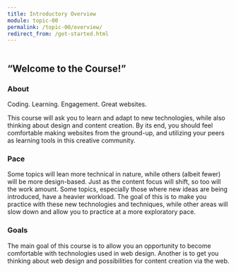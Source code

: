 ```yaml
---
title: Introductory Overview
module: topic-00
permalink: /topic-00/overview/
redirect_from: /get-started.html
---
```


<img src="./../../docs/topic-00/img/assignment-00.svg" alt="" title="Asignment 0: Course Contract" class="overview-img" />

## “Welcome to the Course!”

### About
Coding. Learning. Engagement. Great websites.

This course will ask you to learn and adapt to new technologies, while also thinking about design and content creation. By its end, you should feel comfortable making websites from the ground-up, and utilizing your peers as learning tools in this creative community.


### Pace
Some topics will lean more technical in nature, while others (albeit fewer) will be more design-based. Just as the content focus will shift, so too will the work amount. Some topics, especially those where new ideas are being introduced, have a heavier workload. The goal of this is to make you practice with these new technologies and techniques, while other areas will slow down and allow you to practice at a more exploratory pace.


### Goals
The main goal of this course is to allow you an opportunity to become comfortable with technologies used in web design. Another is to get you thinking about web design and possibilities for content creation via the web.
